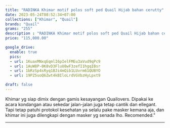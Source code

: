 ```yaml
---
title: "RADINKA Khimar motif polos soft ped Quail Hijab bahan cerutty"
date: 2023-05-24T08:52:34+07:00
collections: ["Khimar", "Quail"]
brands: "Quail"
grams: "255"
description : "RADINKA Khimar motif polos soft ped Quail Hijab bahan cerutty"
price: "115,000.00"

google_drive:
  enable: true
  pics:
  - url: 1KuaxMNxqEqmlI6pIelFMEu3aVud9qPc9
  - url: 1AuW8P-0K8vD3FluU8wF3zefI1hgqIBsr
  - url: 1bRzSp4sRyq1BJi4mQib1LUvrm61QUBYO
  - url: 19PZ5uoQ6Zwt4kBIloLrdVGVbzHyLpxt9

draft: false
---
```


Khimar yg siap dimix dengan gamis kesayangan Quailovers. Dipakai ke acara kondangan atau sekedar jalan-jalan juga tetap cantik dan ellegant. Tapi tetap patuhi protokol kesehatan ya selalu pake masker kemana aja, dan khimar ini juga dilengkapi dengan masker yg senada lho. Recomended."

----------    
 
